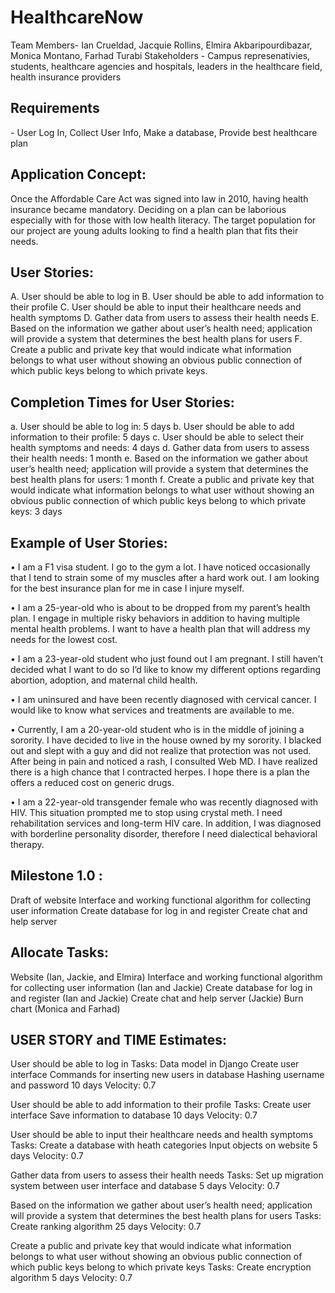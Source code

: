 # HealthcareNow
Team Members- Ian Crueldad, Jacquie Rollins, Elmira Akbaripourdibazar, Monica Montano, Farhad Turabi 
Stakeholders - Campus represenativies, students, healthcare agencies and hospitals, leaders in the healthcare field, health insurance providers


<h2>Requirements</h2> - User Log In, Collect User Info, Make a database, Provide best healthcare plan 


<h2>Application Concept:</h2>
Once the Affordable Care Act was signed into law in 2010, having health insurance became mandatory. Deciding on a plan can be laborious especially with for those with low health literacy. The target population for our project are young adults looking to find a health plan that fits their needs.


<h2>User Stories:</h2>
A.	User should be able to log in
B.	User should be able to add information to their profile
C.	User should be able to input their healthcare needs and health symptoms 
D.	Gather data from users to assess their health needs
E.	Based on the information we gather about user’s health need; application will provide a system that determines the best health plans  for users
F.	Create a public and private key that would indicate what information belongs to what user without showing an obvious public connection of which public keys belong to which private keys. 


<h2>Completion Times for User Stories:</h2> 
a.	User should be able to log in: 5 days
b.	User should be able to add information to their profile: 5 days
c.	User should be able to select their health symptoms and needs:  4 days
d.	Gather data from users to assess their health needs:  1 month
e.	Based on the information we gather about user’s health need; application will provide a system that determines the best health plans for users:  1 month 
f.	Create a public and private key that would indicate what information belongs to what user without showing an obvious public connection of which public keys belong to which private keys: 3 days


<h2>Example of User Stories:</h2> 

•	I am a F1 visa student. I go to the gym a lot. I have noticed occasionally that I tend to strain some of my muscles after a hard work out.  I am looking for the best insurance plan for me in case I injure myself. 

•	I am a 25-year-old who is about to be dropped from my parent’s health plan. I engage in multiple risky behaviors in addition to having multiple mental health problems.  I want to have a health plan that will address my needs for the lowest cost. 

•	I am a 23-year-old student who just found out I am pregnant. I still haven’t decided what I want to do so I’d like to know my different options regarding abortion, adoption, and maternal child health.

•	I am uninsured and have been recently diagnosed with cervical cancer. I would like to know what services and treatments are available to me.

•	Currently, I am a 20-year-old student who is in the middle of joining a sorority. I have decided to live in the house owned by my sorority.  I blacked out and slept with a guy and did not realize that protection was not used. After being in pain and noticed a rash, I consulted Web MD. I have realized there is a high chance that I contracted herpes. I hope there is a plan the offers a reduced cost on generic drugs. 

•	I am a 22-year-old transgender female who was recently diagnosed with HIV. This situation prompted me to stop using crystal meth. I need rehabilitation services and long-term HIV care.  In addition, I was diagnosed with borderline personality disorder, therefore I need dialectical behavioral therapy. 


<h2>Milestone 1.0 :</h2> 
Draft of website  
Interface and working functional algorithm for collecting user information 
Create database for log in and register 
Create chat and help server 


<h2>Allocate Tasks:</h2> 
Website (Ian, Jackie, and Elmira) 
Interface and working functional algorithm for collecting user information (Ian and Jackie) 
Create database for log in and register (Ian and Jackie) 
Create chat and help server (Jackie) 
Burn chart (Monica and Farhad) 


<h2>USER STORY and TIME Estimates:</h2> 
User should be able to log in 
Tasks: 
Data model in Django 
Create user interface 
Commands for inserting new users in database 
Hashing username and password 
10 days
Velocity: 0.7

User should be able to add information to their profile 
Tasks: 
Create user interface
Save information to database
10 days 
Velocity: 0.7

User should be able to input their healthcare needs and health symptoms 
Tasks: 
Create a database with heath categories
Input objects on website 
5 days 
Velocity: 0.7

Gather data from users to assess their health needs 
Tasks: 
Set up migration system between user interface and database
5 days 
Velocity: 0.7

Based on the information we gather about user’s health need; application will provide a system that determines the best health plans for users 
Tasks: 
Create ranking algorithm
25 days 
Velocity: 0.7

Create a public and private key that would indicate what information belongs to what user without showing an obvious public connection of which public keys belong to which private keys 
Tasks: 
Create encryption algorithm
5 days 
Velocity: 0.7












